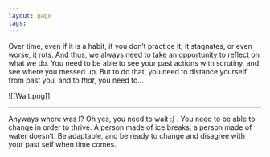 ```yaml
---
layout: page
tags: 
---
```


Over time, even if it is a habit, if you don’t practice it, it stagnates, or even worse, it rots. And thus, we always need to take an opportunity to reflect on what we do. You need to be able to see your past actions with scrutiny, and see where you messed up. But to do that, you need to distance yourself from past you, and to *that*, you need to…

![[Wait.png]]

---

Anyways where was I? Oh yes, you need to wait :*)* . You need to be able to change in order to thrive. A person made of ice breaks, a person made of water doesn’t. Be adaptable, and be ready to change and disagree with your past self when time comes.